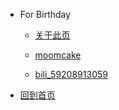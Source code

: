 -   For Birthday
    
    -   [关于此页](/birthday/)

    -   [moomcake](/birthday/moomcake/2024.04.24/moomcake.md "生日快樂！moomcake")

    -   [bili_59208913059](/birthday/bili_59208913059/2023.08.14/bili_59208913059.md "生日快乐！bili_59208913059")

-   [回到首页](/)
